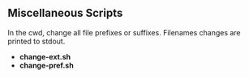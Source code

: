 ## Miscellaneous Scripts

In the cwd, change all file prefixes or suffixes. Filenames changes are printed to stdout.

- **change-ext.sh**
- **change-pref.sh**
